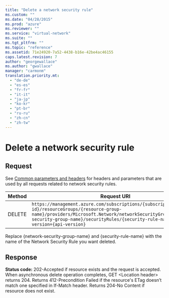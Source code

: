 ```yaml
---
title: "Delete a network security rule"
ms.custom: ""
ms.date: "04/28/2015"
ms.prod: "azure"
ms.reviewer: ""
ms.service: "virtual-network"
ms.suite: ""
ms.tgt_pltfrm: ""
ms.topic: "reference"
ms.assetid: 71e24920-7a52-4438-b16e-42be4ac46155
caps.latest.revision: 7
author: "georgewallace"
ms.author: "gwallace"
manager: "carmonm"
translation.priority.mt: 
  - "de-de"
  - "es-es"
  - "fr-fr"
  - "it-it"
  - "ja-jp"
  - "ko-kr"
  - "pt-br"
  - "ru-ru"
  - "zh-cn"
  - "zh-tw"
---
```

# Delete a network security rule
## Request  
 See [Common parameters and headers](../NetworkREST/network-security-rules.md#bk_common) for headers and parameters that are used by all requests related to network security rules.  
  
|Method|Request URI|  
|------------|-----------------|  
|DELETE|`https://management.azure.com/subscriptions/{subscription-id}/resourceGroups/{resource-group-name}/providers/Microsoft.Network/networkSecurityGroups/{network-security-group-name}/securityRules/{security-rule-name}?api-version={api-version}`|  
  
 Replace {network-security-group-name} and {security-rule-name} with the name of the Network Security Rule you want deleted.  
  
## Response  
 **Status code:** 202-Accepted if resource exists and the request is accepted. When asynchronous delete operation completes, GET \<Location header> returns 204. Returns 412-Precondition Failed if the resource's ETag doesn’t match one specified in If-Match header. Returns 204-No Content if resource does not exist.